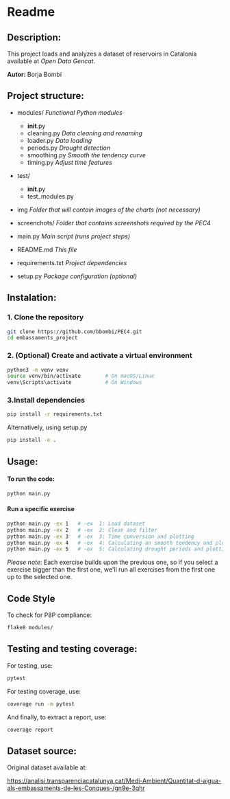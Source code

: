 # Readme

## Description:

This project loads and analyzes a dataset of reservoirs in Catalonia available at *Open Data Gencat*.

**Autor:** Borja Bombí 

## Project structure:

+ modules/        *Functional Python modules*
  - __init__.py
  - cleaning.py   *Data cleaning and renaming*
  - loader.py     *Data loading*
  - periods.py    *Drought detection*
  - smoothing.py  *Smooth the tendency curve*
  - timing.py     *Adjust time features*

+ test/
  - __init__.py
  - test_modules.py

+ img *Folder that will contain images of the charts (not necessary)*

+ screenchots/ *Folder that contains screenshots required by the PEC4*

+ main.py             *Main script (runs project steps)*
+ README.md           *This file*
+ requirements.txt    *Project dependencies*
+ setup.py            *Package configuration (optional)*

## Instalation:

### 1. Clone the repository

```bash
git clone https://github.com/bbombi/PEC4.git
cd embassaments_project
```


### 2. (Optional) Create and activate a virtual environment
```bash
python3 -m venv venv
source venv/bin/activate        # On macOS/Linux
venv\Scripts\activate           # On Windows
```


### 3.Install dependencies
```bash
pip install -r requirements.txt
```
Alternatively, using setup.py
```bash
pip install -e .
```

## Usage:
#### To run the code:
```bash
python main.py
```

#### Run a specific exercise
```bash
python main.py -ex 1   # -ex  1: Load dataset
python main.py -ex 2   # -ex  2: Clean and filter
python main.py -ex 3   # -ex  3: Time conversion and plotting
python main.py -ex 4   # -ex  4: Calculating an smooth tendency and plotting
python main.py -ex 5   # -ex  5: Calculating drought periods and plotting
```
*Please note*: Each exercise builds upon the previous one, so if you select a exercise bigger than the first one, we'll run all exercises from the first one up to the selected one.

## Code Style
To check for P8P compliance:
```bash
flake8 modules/
```

## Testing and testing coverage:
For testing, use:
```bash
pytest
```

For testing coverage, use:
```bash
coverage run -m pytest
```

And finally, to extract a report, use:
```bash
coverage report
```

## Dataset source:
Original dataset available at:

https://analisi.transparenciacatalunya.cat/Medi-Ambient/Quantitat-d-aigua-als-embassaments-de-les-Conques-/gn9e-3qhr
